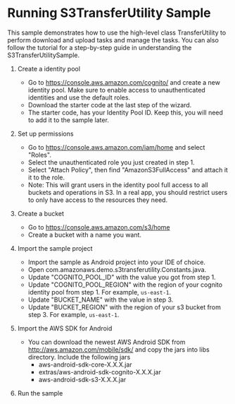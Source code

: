 Running S3TransferUtility Sample
=============================================
This sample demonstrates how to use the high-level class TransferUtility to perform download and upload tasks and manage the tasks.  You can also follow the tutorial for a step-by-step guide in understanding the S3TransferUtilitySample.

1. Create a identity pool
   * Go to https://console.aws.amazon.com/cognito/ and create a new identity pool. Make sure to enable access to unauthenticated identities and use the default roles.
   * Download the starter code at the last step of the wizard.
   * The starter code, has your Identity Pool ID. Keep this, you will need to add it to the sample later.

2. Set up permissions
   * Go to https://console.aws.amazon.com/iam/home and select "Roles".
   * Select the unauthenticated role you just created in step 1.
   * Select "Attach Policy", then find "AmazonS3FullAccess" and attach it it to the role.
   * Note:  This will grant users in the identity pool full access to all buckets and operations in S3.  In a real app, you should restrict users to only have access to the resources they need.
   
3. Create a bucket
   * Go to https://console.aws.amazon.com/s3/home
   * Create a bucket with a name you want.

4. Import the sample project
   * Import the sample as Android project into your IDE of choice.
   * Open com.amazonaws.demo.s3transferutility.Constants.java.
   * Update "COGNITO_POOL_ID" with the value you got from step 1.
   * Update "COGNITO_POOL_REGION" with the region of your cognito identity pool from step 1. For example, `us-east-1`. 
   * Update "BUCKET_NAME" with the value in step 3.
   * Update "BUCKET_REGION" with the region of your s3 bucket from step 3. For example, `us-east-1`.   

5. Import the AWS SDK for Android
   * You can download the newest AWS Android SDK from http://aws.amazon.com/mobile/sdk/ and copy the jars into libs directory. Include the following jars
      + aws-android-sdk-core-X.X.X.jar
      + extras/aws-android-sdk-cognito-X.X.X.jar
      + aws-android-sdk-s3-X.X.X.jar
   
6. Run the sample
